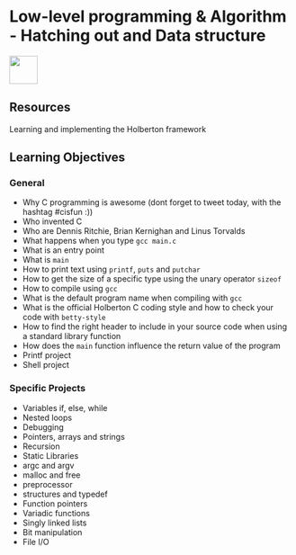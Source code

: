 <h1 class="gap">Low-level programming & Algorithm - Hatching out and Data structure </h1>
<p><img src="https://www.entreprises-magazine.com/wp-content/uploads/2020/05/Holberton-School-696x385.jpg" alt="" style="" height="50" width="50"/></p>

<h2>Resources</h2>
<p> Learning and implementing the Holberton framework </p>

<h2>Learning Objectives</h2>
<h3>General</h3>

<ul>
<li>Why C programming is awesome (dont forget to tweet today, with the hashtag #cisfun :))</li>
<li>Who invented C</li>
<li>Who are Dennis Ritchie, Brian Kernighan and Linus Torvalds</li>
<li>What happens when you type <code>gcc main.c</code></li>
<li>What is an entry point</li>
<li>What is <code>main</code></li>
<li>How to print text using <code>printf</code>, <code>puts</code> and <code>putchar</code></li>
<li>How to get the size of a specific type using the unary operator <code>sizeof</code></li>
<li>How to compile using <code>gcc</code></li>
<li>What is the default program name when compiling with <code>gcc</code></li>
<li>What is the official Holberton C coding style and how to check your code with <code>betty-style</code></li>
<li>How to find the right header to include in your source code when using a standard library function</li>
<li>How does the <code>main</code> function influence the return value of the program</li>
<li> Printf project </li>
<li> Shell project </li>
</ul>

<h3> Specific Projects</h3>
<ul>
<li> Variables if, else, while </li>
<li> Nested loops </li>
<li> Debugging </li>
<li> Pointers, arrays and strings </li>
<li> Recursion </li>
<li> Static Libraries </li>
<li> argc and argv </li>
<li> malloc and free </li>
<li> preprocessor </li>
<li> structures and typedef </li>
<li> Function pointers </li>
<li> Variadic functions </li>
<li> Singly linked lists </li>
<li> Bit manipulation </li>
<li> File I/O </li>
</ul>
